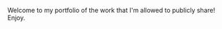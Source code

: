 Welcome to my portfolio of the work that I'm allowed to publicly share! Enjoy.

<!---
Preston-Paul/Preston-Paul is a ✨ special ✨ repository because its `README.md` (this file) appears on your GitHub profile.
You can click the Preview link to take a look at your changes.
--->
